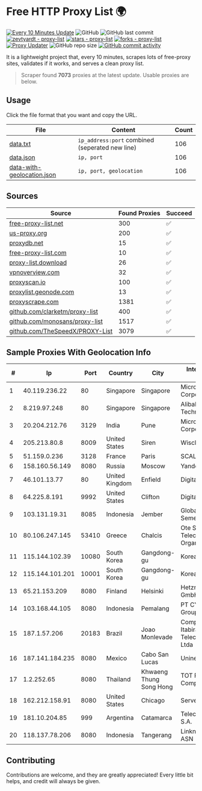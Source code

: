 
# Free HTTP Proxy List 🌍

[![Every 10 Minutes Update](https://github.com/mertguvencli/http-proxy-list/actions/workflows/main.yml/badge.svg?branch=main)](https://github.com/mertguvencli/http-proxy-list/actions/workflows/main.yml)
![GitHub](https://img.shields.io/github/license/mertguvencli/http-proxy-list)
![GitHub last commit](https://img.shields.io/github/last-commit/mertguvencli/http-proxy-list)
[![zevtyardt - proxy-list](https://img.shields.io/static/v1?label=zevtyardt&message=proxy-list&color=blue&logo=github)](https://github.com/zevtyardt/proxy-list "Go to GitHub repo")
[![stars - proxy-list](https://img.shields.io/github/stars/zevtyardt/proxy-list?style=social)](https://github.com/zevtyardt/proxy-list)
[![forks - proxy-list](https://img.shields.io/github/forks/zevtyardt/proxy-list?style=social)](https://github.com/zevtyardt/proxy-list)
[![Proxy Updater](https://github.com/zevtyardt/proxy-list/workflows/Proxy%20Updater/badge.svg)](https://github.com/zevtyardt/proxy-list/actions?query=workflow:"Proxy+Updater")
![GitHub repo size](https://img.shields.io/github/repo-size/zevtyardt/proxy-list)
[![GitHub commit activity](https://img.shields.io/github/commit-activity/m/zevtyardt/proxy-list?logo=commits)](https://github.com/zevtyardt/proxy-list/commits/main)

It is a lightweight project that, every 10 minutes, scrapes lots of free-proxy sites, validates if it works, and serves a clean proxy list.

> Scraper found **7073** proxies at the latest update. Usable proxies are below.

## Usage

Click the file format that you want and copy the URL.

|File|Content|Count|
|----|-------|-----|
|[data.txt](https://raw.githubusercontent.com/mertguvencli/http-proxy-list/main/proxy-list/data.txt)|`ip_address:port` combined (seperated new line)|106|
|[data.json](https://raw.githubusercontent.com/mertguvencli/http-proxy-list/main/proxy-list/data.json)|`ip, port`|106|
|[data-with-geolocation.json](https://raw.githubusercontent.com/mertguvencli/http-proxy-list/main/proxy-list/data-with-geolocation.json)|`ip, port, geolocation`|106|

## Sources

|Source|Found Proxies|Succeed|
|------|-------------|-------|
|[free-proxy-list.net](https://free-proxy-list.net)|300|✅|
|[us-proxy.org](https://www.us-proxy.org)|200|✅|
|[proxydb.net](http://proxydb.net)|15|✅|
|[free-proxy-list.com](https://free-proxy-list.com/?page=&port=&type%5B%5D=http&type%5B%5D=https&up_time=0&search=Search)|10|✅|
|[proxy-list.download](https://www.proxy-list.download/HTTP)|26|✅|
|[vpnoverview.com](https://vpnoverview.com/privacy/anonymous-browsing/free-proxy-servers)|32|✅|
|[proxyscan.io](https://www.proxyscan.io)|100|✅|
|[proxylist.geonode.com](https://proxylist.geonode.com/api/proxy-list?limit=300&page=1&sort_by=lastChecked&sort_type=desc&protocols=http,https)|13|✅|
|[proxyscrape.com](https://api.proxyscrape.com/v2/?request=displayproxies&protocol=http&timeout=10000&country=all&ssl=all&anonymity=all)|1381|✅|
|[github.com/clarketm/proxy-list](https://raw.githubusercontent.com/clarketm/proxy-list/master/proxy-list-raw.txt)|400|✅|
|[github.com/monosans/proxy-list](https://raw.githubusercontent.com/monosans/proxy-list/main/proxies/http.txt)|1517|✅|
|[github.com/TheSpeedX/PROXY-List](https://raw.githubusercontent.com/TheSpeedX/PROXY-List/master/http.txt)|3079|✅|


## Sample Proxies With Geolocation Info

|#|Ip|Port|Country|City|Internet Service Provider|
|-|--|----|-------|----|-------------------------|
|1|40.119.236.22|80|Singapore|Singapore|Microsoft Corporation|
|2|8.219.97.248|80|Singapore|Singapore|Alibaba (US) Technology Co., Ltd.|
|3|20.204.212.76|3129|India|Pune|Microsoft Corporation|
|4|205.213.80.8|8009|United States|Siren|WiscNet|
|5|51.159.0.236|3128|France|Paris|SCALEWAY|
|6|158.160.56.149|8080|Russia|Moscow|Yandex.Cloud LLC|
|7|46.101.13.77|80|United Kingdom|Enfield|DigitalOcean, LLC|
|8|64.225.8.191|9992|United States|Clifton|DigitalOcean, LLC|
|9|103.131.19.31|8085|Indonesia|Jember|Global Media Inti Semesta|
|10|80.106.247.145|53410|Greece|Chalcis|Ote SA (Hellenic Telecommunications Organisation)|
|11|115.144.102.39|10080|South Korea|Gangdong-gu|Korea Telecom|
|12|115.144.101.201|10001|South Korea|Gangdong-gu|Korea Telecom|
|13|65.21.153.209|8080|Finland|Helsinki|Hetzner Online GmbH|
|14|103.168.44.105|8080|Indonesia|Pemalang|PT CYB Media Group|
|15|187.1.57.206|20183|Brazil|Joao Monlevade|Companhia Itabirana Telecomunica??es Ltda|
|16|187.141.184.235|8080|Mexico|Cabo San Lucas|Uninet S.A. de C.V.|
|17|1.2.252.65|8080|Thailand|Khwaeng Thung Song Hong|TOT Public Company Limited|
|18|162.212.158.91|8080|United States|Chicago|ServerCheap INC|
|19|181.10.204.85|999|Argentina|Catamarca|Telecom Argentina S.A.|
|20|118.137.78.206|8080|Indonesia|Tangerang|Linknet-Fastnet ASN|



## Contributing

Contributions are welcome, and they are greatly appreciated! Every
little bit helps, and credit will always be given.

